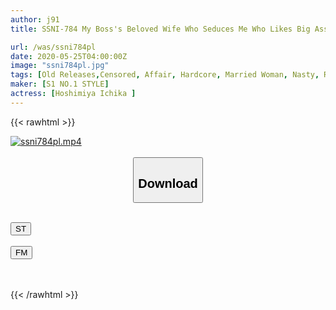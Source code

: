 ```yaml
---
author: j91
title: SSNI-784 My Boss's Beloved Wife Who Seduces Me Who Likes Big Ass ... 3 Days When I Was Absorbed In SEX By Sweating Ichika Hoshimiya

url: /was/ssni784pl
date: 2020-05-25T04:00:00Z
image: "ssni784pl.jpg"
tags: [Old Releases,Censored, Affair, Hardcore, Married Woman, Nasty, Risky Mosaic, Solowork, Sweat]
maker: [S1 NO.1 STYLE]
actress: [Hoshimiya Ichika ]
---
```



{{< rawhtml >}}

<div class="video" data-videoid="op0JjXGqweSJzvp">
    <a href="javascript:;">
        <img src="/was/ssni784pl/ssni784pl.jpg" width="WIDTH" height="HEIGHT" alt="ssni784pl.mp4" loading="lazy">
    </a>
</div>

<script type="text/javascript" src="https://j91.asia/asset/on-demand-st.js"></script>

<br>
  <link rel="stylesheet" href="https://j91.asia/asset/bs5.css">
  
  <center>
  <button class="btn btn-primary" type="button" data-bs-toggle="collapse" data-bs-target=".multi-collapse" aria-expanded="false" aria-controls="multiCollapseExample1 multiCollapseExample2"><h2>Download</h2></button></center>
</p>
<div class="row">
  <div class="col">
    <div class="collapse multi-collapse" id="multiCollapseExample1">
      <div class="card card-body">
	      	      <br>
<div class="buttons">  
<a href="https://streamtape.to/v/op0JjXGqweSJzvp" target="_blank"><button class="btn-hover color-3"><i class="fa fa-download"></i> ST</button></a></div>
    </div>
  </div>
</div>
  <div class="col">
    <div class="collapse multi-collapse" id="multiCollapseExample2">
      <div class="card card-body">
	      <br>
<div class="buttons">
    <a href="https://filemoon.sx/d/ng5j19c15cbg" target="_blank"><button class="btn-hover color-8"><i class="fa fa-download"></i> FM</button></a></div>
<br><br>
      </div>
    </div>
  </div>
</div>

{{< /rawhtml >}}
